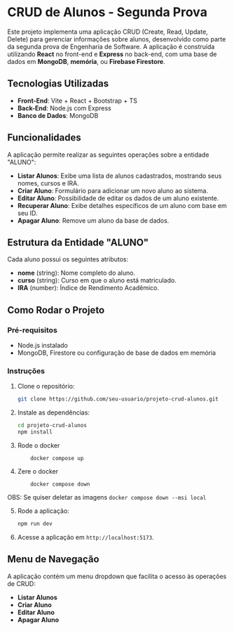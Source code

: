 # CRUD de Alunos - Segunda Prova

Este projeto implementa uma aplicação CRUD (Create, Read, Update, Delete) para gerenciar informações sobre alunos, desenvolvido como parte da segunda prova de Engenharia de Software. A aplicação é construída utilizando **React** no front-end e **Express** no back-end, com uma base de dados em **MongoDB**, **memória**, ou **Firebase Firestore**.

## Tecnologias Utilizadas

- **Front-End**: Vite + React + Bootstrap + TS
- **Back-End**: Node.js com Express
- **Banco de Dados**: MongoDB

## Funcionalidades

A aplicação permite realizar as seguintes operações sobre a entidade "ALUNO":

- **Listar Alunos**: Exibe uma lista de alunos cadastrados, mostrando seus nomes, cursos e IRA.
- **Criar Aluno**: Formulário para adicionar um novo aluno ao sistema.
- **Editar Aluno**: Possibilidade de editar os dados de um aluno existente.
- **Recuperar Aluno**: Exibe detalhes específicos de um aluno com base em seu ID.
- **Apagar Aluno**: Remove um aluno da base de dados.

## Estrutura da Entidade "ALUNO"

Cada aluno possui os seguintes atributos:

- **nome** (string): Nome completo do aluno.
- **curso** (string): Curso em que o aluno está matriculado.
- **IRA** (number): Índice de Rendimento Acadêmico.

## Como Rodar o Projeto

### Pré-requisitos

- Node.js instalado
- MongoDB, Firestore ou configuração de base de dados em memória

### Instruções

1. Clone o repositório:

    ```bash
    git clone https://github.com/seu-usuario/projeto-crud-alunos.git
    ```

2. Instale as dependências:

    ```bash
    cd projeto-crud-alunos
    npm install
    ```
3. Rode o docker
    ```
        docker compose up
    ```
4. Zere o docker
    ```
        docker compose down
    ```
OBS: Se quiser deletar as imagens
    ```
        docker compose down --msi local
    ```

5. Rode a aplicação:

    ```bash
    npm run dev
    ```
6. Acesse a aplicação em `http://localhost:5173`.

## Menu de Navegação

A aplicação contém um menu dropdown que facilita o acesso às operações de CRUD:

- **Listar Alunos**
- **Criar Aluno**
- **Editar Aluno**
- **Apagar Aluno**
